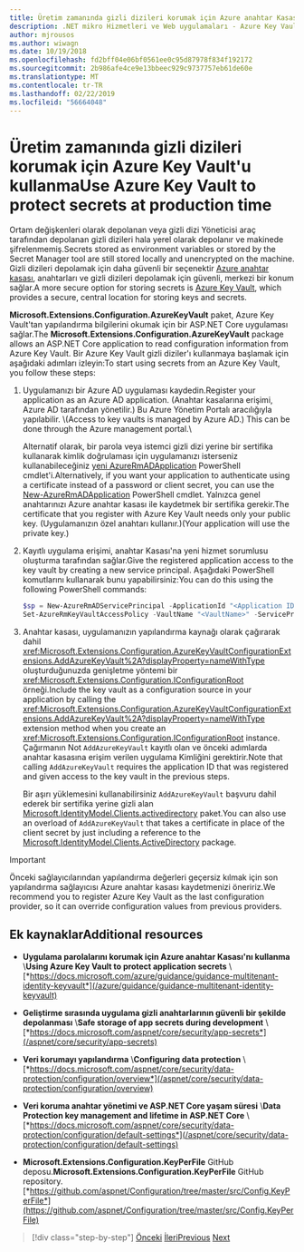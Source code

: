 ```yaml
---
title: Üretim zamanında gizli dizileri korumak için Azure anahtar Kasası'nı kullanma
description: .NET mikro Hizmetleri ve Web uygulamaları - Azure Key Vault güvenlik tamamen yöneticiler tarafından denetlenen bir uygulama gizli dizilerini işlemek için mükemmel bir yoldur. Yöneticiler, bile atayın ve geliştirme değerleri geliştiricileri kendilerini işlemek zorunda iptal edebilir.
author: mjrousos
ms.author: wiwagn
ms.date: 10/19/2018
ms.openlocfilehash: fd2bff04e06bf0561ee0c95d87978f834f192172
ms.sourcegitcommit: 2b986afe4ce9e13bbeec929c9737757eb61de60e
ms.translationtype: MT
ms.contentlocale: tr-TR
ms.lasthandoff: 02/22/2019
ms.locfileid: "56664048"
---
```

# <a name="use-azure-key-vault-to-protect-secrets-at-production-time"></a><span data-ttu-id="d97d4-104">Üretim zamanında gizli dizileri korumak için Azure Key Vault'u kullanma</span><span class="sxs-lookup"><span data-stu-id="d97d4-104">Use Azure Key Vault to protect secrets at production time</span></span>

<span data-ttu-id="d97d4-105">Ortam değişkenleri olarak depolanan veya gizli dizi Yöneticisi araç tarafından depolanan gizli dizileri hala yerel olarak depolanır ve makinede şifrelenmemiş.</span><span class="sxs-lookup"><span data-stu-id="d97d4-105">Secrets stored as environment variables or stored by the Secret Manager tool are still stored locally and unencrypted on the machine.</span></span> <span data-ttu-id="d97d4-106">Gizli dizileri depolamak için daha güvenli bir seçenektir [Azure anahtar kasası](https://azure.microsoft.com/services/key-vault/), anahtarları ve gizli dizileri depolamak için güvenli, merkezi bir konum sağlar.</span><span class="sxs-lookup"><span data-stu-id="d97d4-106">A more secure option for storing secrets is [Azure Key Vault](https://azure.microsoft.com/services/key-vault/), which provides a secure, central location for storing keys and secrets.</span></span>

<span data-ttu-id="d97d4-107">**Microsoft.Extensions.Configuration.AzureKeyVault** paket, Azure Key Vault'tan yapılandırma bilgilerini okumak için bir ASP.NET Core uygulaması sağlar.</span><span class="sxs-lookup"><span data-stu-id="d97d4-107">The **Microsoft.Extensions.Configuration.AzureKeyVault** package allows an ASP.NET Core application to read configuration information from Azure Key Vault.</span></span> <span data-ttu-id="d97d4-108">Bir Azure Key Vault gizli diziler'ı kullanmaya başlamak için aşağıdaki adımları izleyin:</span><span class="sxs-lookup"><span data-stu-id="d97d4-108">To start using secrets from an Azure Key Vault, you follow these steps:</span></span>

1. <span data-ttu-id="d97d4-109">Uygulamanızı bir Azure AD uygulaması kaydedin.</span><span class="sxs-lookup"><span data-stu-id="d97d4-109">Register your application as an Azure AD application.</span></span> <span data-ttu-id="d97d4-110">(Anahtar kasalarına erişimi, Azure AD tarafından yönetilir.) Bu Azure Yönetim Portalı aracılığıyla yapılabilir. \\</span><span class="sxs-lookup"><span data-stu-id="d97d4-110">(Access to key vaults is managed by Azure AD.) This can be done through the Azure management portal.\\</span></span>

   <span data-ttu-id="d97d4-111">Alternatif olarak, bir parola veya istemci gizli dizi yerine bir sertifika kullanarak kimlik doğrulaması için uygulamanızı isterseniz kullanabileceğiniz [yeni AzureRmADApplication](/powershell/module/azurerm.resources/new-azurermadapplication) PowerShell cmdlet'i.</span><span class="sxs-lookup"><span data-stu-id="d97d4-111">Alternatively, if you want your application to authenticate using a certificate instead of a password or client secret, you can use the [New-AzureRmADApplication](/powershell/module/azurerm.resources/new-azurermadapplication) PowerShell cmdlet.</span></span> <span data-ttu-id="d97d4-112">Yalnızca genel anahtarınızı Azure anahtar kasası ile kaydetmek bir sertifika gerekir.</span><span class="sxs-lookup"><span data-stu-id="d97d4-112">The certificate that you register with Azure Key Vault needs only your public key.</span></span> <span data-ttu-id="d97d4-113">(Uygulamanızın özel anahtarı kullanır.)</span><span class="sxs-lookup"><span data-stu-id="d97d4-113">(Your application will use the private key.)</span></span>

2. <span data-ttu-id="d97d4-114">Kayıtlı uygulama erişimi, anahtar Kasası'na yeni hizmet sorumlusu oluşturma tarafından sağlar.</span><span class="sxs-lookup"><span data-stu-id="d97d4-114">Give the registered application access to the key vault by creating a new service principal.</span></span> <span data-ttu-id="d97d4-115">Aşağıdaki PowerShell komutlarını kullanarak bunu yapabilirsiniz:</span><span class="sxs-lookup"><span data-stu-id="d97d4-115">You can do this using the following PowerShell commands:</span></span>

   ```powershell
   $sp = New-AzureRmADServicePrincipal -ApplicationId "<Application ID guid>"
   Set-AzureRmKeyVaultAccessPolicy -VaultName "<VaultName>" -ServicePrincipalName $sp.ServicePrincipalNames[0] -PermissionsToSecrets all -ResourceGroupName "<KeyVault Resource Group>"
   ```

3. <span data-ttu-id="d97d4-116">Anahtar kasası, uygulamanızın yapılandırma kaynağı olarak çağırarak dahil <xref:Microsoft.Extensions.Configuration.AzureKeyVaultConfigurationExtensions.AddAzureKeyVault%2A?displayProperty=nameWithType> oluşturduğunuzda genişletme yöntemi bir <xref:Microsoft.Extensions.Configuration.IConfigurationRoot> örneği.</span><span class="sxs-lookup"><span data-stu-id="d97d4-116">Include the key vault as a configuration source in your application by calling the <xref:Microsoft.Extensions.Configuration.AzureKeyVaultConfigurationExtensions.AddAzureKeyVault%2A?displayProperty=nameWithType> extension method when you create an <xref:Microsoft.Extensions.Configuration.IConfigurationRoot> instance.</span></span> <span data-ttu-id="d97d4-117">Çağırmanın Not `AddAzureKeyVault` kayıtlı olan ve önceki adımlarda anahtar kasasına erişim verilen uygulama Kimliğini gerektirir.</span><span class="sxs-lookup"><span data-stu-id="d97d4-117">Note that calling `AddAzureKeyVault` requires the application ID that was registered and given access to the key vault in the previous steps.</span></span>

   <span data-ttu-id="d97d4-118">Bir aşırı yüklemesini kullanabilirsiniz `AddAzureKeyVault` başvuru dahil ederek bir sertifika yerine gizli alan [Microsoft.IdentityModel.Clients.activedirectory](https://www.nuget.org/packages/Microsoft.IdentityModel.Clients.ActiveDirectory) paket.</span><span class="sxs-lookup"><span data-stu-id="d97d4-118">You can also use an overload of `AddAzureKeyVault` that takes a certificate in place of the client secret by just including a reference to the [Microsoft.IdentityModel.Clients.ActiveDirectory](https://www.nuget.org/packages/Microsoft.IdentityModel.Clients.ActiveDirectory) package.</span></span>

> [!IMPORTANT]
> <span data-ttu-id="d97d4-119">Önceki sağlayıcılarından yapılandırma değerleri geçersiz kılmak için son yapılandırma sağlayıcısı Azure anahtar kasası kaydetmenizi öneririz.</span><span class="sxs-lookup"><span data-stu-id="d97d4-119">We recommend you to register Azure Key Vault as the last configuration provider, so it can override configuration values from previous providers.</span></span>

## <a name="additional-resources"></a><span data-ttu-id="d97d4-120">Ek kaynaklar</span><span class="sxs-lookup"><span data-stu-id="d97d4-120">Additional resources</span></span>

- <span data-ttu-id="d97d4-121">**Uygulama parolalarını korumak için Azure anahtar Kasası'nı kullanma** \\</span><span class="sxs-lookup"><span data-stu-id="d97d4-121">**Using Azure Key Vault to protect application secrets** \\</span></span>
  [*https://docs.microsoft.com/azure/guidance/guidance-multitenant-identity-keyvault*](/azure/guidance/guidance-multitenant-identity-keyvault)

- <span data-ttu-id="d97d4-122">**Geliştirme sırasında uygulama gizli anahtarlarının güvenli bir şekilde depolanması** \\</span><span class="sxs-lookup"><span data-stu-id="d97d4-122">**Safe storage of app secrets during development** \\</span></span>
  [*https://docs.microsoft.com/aspnet/core/security/app-secrets*](/aspnet/core/security/app-secrets)

- <span data-ttu-id="d97d4-123">**Veri korumayı yapılandırma** \\</span><span class="sxs-lookup"><span data-stu-id="d97d4-123">**Configuring data protection** \\</span></span>
  [*https://docs.microsoft.com/aspnet/core/security/data-protection/configuration/overview*](/aspnet/core/security/data-protection/configuration/overview)

- <span data-ttu-id="d97d4-124">**Veri koruma anahtar yönetimi ve ASP.NET Core yaşam süresi** \\</span><span class="sxs-lookup"><span data-stu-id="d97d4-124">**Data Protection key management and lifetime in ASP.NET Core** \\</span></span>
  [*https://docs.microsoft.com/aspnet/core/security/data-protection/configuration/default-settings*](/aspnet/core/security/data-protection/configuration/default-settings)

- <span data-ttu-id="d97d4-125">**Microsoft.Extensions.Configuration.KeyPerFile** GitHub deposu.</span><span class="sxs-lookup"><span data-stu-id="d97d4-125">**Microsoft.Extensions.Configuration.KeyPerFile** GitHub repository.</span></span> \
  [*https://github.com/aspnet/Configuration/tree/master/src/Config.KeyPerFile*](https://github.com/aspnet/Configuration/tree/master/src/Config.KeyPerFile)

>[!div class="step-by-step"]
><span data-ttu-id="d97d4-126">[Önceki](developer-app-secrets-storage.md)
>[İleri](../key-takeaways.md)</span><span class="sxs-lookup"><span data-stu-id="d97d4-126">[Previous](developer-app-secrets-storage.md)
[Next](../key-takeaways.md)</span></span>
